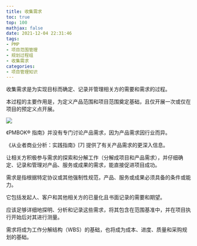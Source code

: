 ```yaml
---
title: 收集需求
toc: true
top: 100
mathjax: false
date: 2021-12-04 22:31:46
tags:
- PMP
- 项目范围管理
- 规划过程组
- 收集需求
categories:
- 项目管理知识
---
```

收集需求是为实现目标而确定、记录并管理相关方的需要和需求的过程。

本过程的主要作用是，为定义产品范围和项目范围奠定基础，且仅开展一次或仅在项目的预定义点开展。


<img src="https://ddabb.github.io/photos/pmpimages/数据流向图/5.2收集需求.png"/>

《PMBOK® 指南》并没有专门讨论产品需求，因为产品需求因行业而异。

《从业者商业分析：实践指南》[7] 提供了有关产品需求的更深入信息。

让相关方积极参与需求的探索和分解工作（分解成项目和产品需求），并仔细确定、记录和管理对产品、服务或成果的需求，能直接促进项目成功。

需求是指根据特定协议或其他强制性规范，产品、服务或成果必须具备的条件或能力。

它包括发起人、客户和其他相关方的已量化且书面记录的需要和期望。

应该足够详细地探明、分析和记录这些需求，将其包含在范围基准中，并在项目执行开始后对其进行测量。

需求将成为工作分解结构（WBS）的基础，也将成为成本、进度、质量和采购规划的基础。
